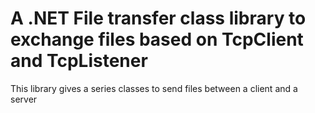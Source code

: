 # A .NET File transfer class library to exchange files based on TcpClient and TcpListener

This library gives a series classes to send files between a client and a server